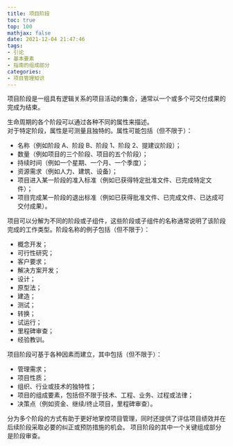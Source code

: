 ```yaml
---
title: 项目阶段
toc: true
top: 100
mathjax: false
date: 2021-12-04 21:47:46
tags:
- 引论
- 基本要素
- 指南的组成部分
categories:
- 项目管理知识
---
```

项目阶段是一组具有逻辑关系的项目活动的集合，通常以一个或多个可交付成果的完成为结束。

生命周期的各个阶段可以通过各种不同的属性来描述。  
对于特定阶段，属性是可测量且独特的。属性可能包括（但不限于）：

- 名称（例如阶段 A、阶段 B、阶段 1、阶段 2、提建议阶段）；
- 数量（例如项目的三个阶段、项目的五个阶段）；
- 持续时间（例如一个星期、一个月、一个季度）；
- 资源需求（例如人力、建筑、设备）；
- 项目进入某一阶段的准入标准（例如已获得特定批准文件、已完成特定文件）；
- 项目完成某一阶段的退出标准（例如已获得批准文件、已完成文件、已达成可交付成果）。  

项目可以分解为不同的阶段或子组件，这些阶段或子组件的名称通常说明了该阶段完成的工作类型。阶段名称的例子包括（但不限于）：

- 概念开发；
- 可行性研究；
- 客户要求；
- 解决方案开发；
- 设计；
- 原型法；
- 建造；
- 测试；
- 转换；
- 试运行；
- 里程碑审查；
- 经验教训。  

项目阶段可基于各种因素而建立，其中包括（但不限于）：

- 管理需求；
- 项目性质；
- 组织、行业或技术的独特性；
- 项目的组成要素，包括但不限于技术、工程、业务、过程或法律；
- 决策点（例如资金、继续/终止项目，里程碑审查）。  

分为多个阶段的方式有助于更好地掌控项目管理，同时还提供了评估项目绩效并在后续阶段采取必要的纠正或预防措施的机会。
项目阶段的其中一个关键组成部分是阶段审查。
